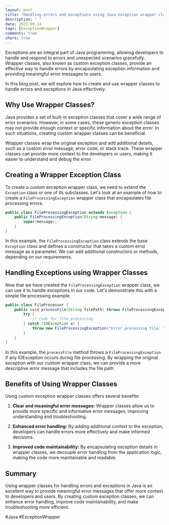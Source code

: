 ```yaml
---
layout: post
title: "Handling errors and exceptions using Java exception wrapper classes"
description: " "
date: 2023-09-14
tags: [ExceptionWrapper]
comments: true
share: true
---
```


Exceptions are an integral part of Java programming, allowing developers to handle and respond to errors and unexpected scenarios gracefully. Wrapper classes, also known as custom exception classes, provide an effective way to handle errors by encapsulating exception information and providing meaningful error messages to users.

In this blog post, we will explore how to create and use wrapper classes to handle errors and exceptions in Java effectively.

## Why Use Wrapper Classes?

Java provides a set of built-in exception classes that cover a wide range of error scenarios. However, in some cases, these generic exception classes may not provide enough context or specific information about the error. In such situations, creating custom wrapper classes can be beneficial.

Wrapper classes wrap the original exception and add additional details, such as a custom error message, error code, or stack trace. These wrapper classes can provide more context to the developers or users, making it easier to understand and debug the error.

## Creating a Wrapper Exception Class

To create a custom exception wrapper class, we need to extend the `Exception` class or one of its subclasses. Let's look at an example of how to create a `FileProcessingException` wrapper class that encapsulates file processing errors.

```java
public class FileProcessingException extends Exception {
    public FileProcessingException(String message) {
        super(message);
    }
}
```

In this example, the `FileProcessingException` class extends the base `Exception` class and defines a constructor that takes a custom error message as a parameter. We can add additional constructors or methods, depending on our requirements.

## Handling Exceptions using Wrapper Classes

Now that we have created the `FileProcessingException` wrapper class, we can use it to handle exceptions in our code. Let's demonstrate this with a simple file processing example.

```java
public class FileProcessor {
    public void processFile(String filePath) throws FileProcessingException {
        try {
            // Code for file processing
        } catch (IOException e) {
            throw new FileProcessingException("Error processing file: " + filePath, e);
        }
    }
}
```

In this example, the `processFile` method throws a `FileProcessingException` if any IOException occurs during file processing. By wrapping the original exception with our custom wrapper class, we can provide a more descriptive error message that includes the file path.

## Benefits of Using Wrapper Classes

Using custom exception wrapper classes offers several benefits:

1. **Clear and meaningful error messages:** Wrapper classes allow us to provide more specific and informative error messages, improving understanding and troubleshooting.

2. **Enhanced error handling:** By adding additional context to the exception, developers can handle errors more effectively and make informed decisions.

3. **Improved code maintainability:** By encapsulating exception details in wrapper classes, we decouple error handling from the application logic, making the code more maintainable and readable.

## Summary

Using wrapper classes for handling errors and exceptions in Java is an excellent way to provide meaningful error messages that offer more context to developers and users. By creating custom exception classes, we can enhance error handling, improve code maintainability, and make troubleshooting more efficient.

#Java #ExceptionWrapper